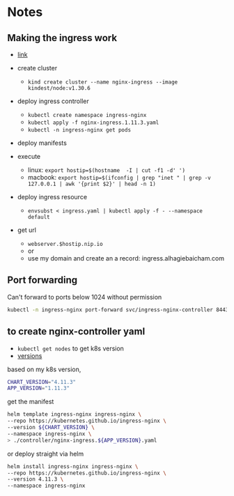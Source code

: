 # Notes

## Making the ingress work

- [link](https://github.com/cham207388/docker-development-youtube-series/tree/master/kubernetes/ingress/controller/nginx)

- create cluster
  - `kind create cluster --name nginx-ingress --image kindest/node:v1.30.6`
- deploy ingress controller
  - `kubectl create namespace ingress-nginx`
  - `kubectl apply -f nginx-ingress.1.11.3.yaml`
  - `kubectl -n ingress-nginx get pods`
- deploy manifests
- execute
  - linux: `export hostip=$(hostname  -I | cut -f1 -d' ')`
  - macbook: `export hostip=$(ifconfig | grep "inet " | grep -v 127.0.0.1 | awk '{print $2}' | head -n 1)`
- deploy ingress resource
  - `envsubst < ingress.yaml | kubectl apply -f - --namespace default`
- get url
  - `webserver.$hostip.nip.io`
  - or
  - use my domain and create an a record: ingress.alhagiebaicham.com

## Port forwarding

Can't forward to ports below 1024 without permission

```bash
kubectl -n ingress-nginx port-forward svc/ingress-nginx-controller 8443:443
```

## to create nginx-controller yaml

- `kubectl get nodes` to get k8s version
- [versions](https://github.com/kubernetes/ingress-nginx)

based on my k8s version,

```bash
CHART_VERSION="4.11.3"
APP_VERSION="1.11.3"
```

get the manifest

```bash
helm template ingress-nginx ingress-nginx \
--repo https://kubernetes.github.io/ingress-nginx \
--version ${CHART_VERSION} \
--namespace ingress-nginx \
> ./controller/nginx-ingress.${APP_VERSION}.yaml
```

or deploy straight via helm

```bash
helm install ingress-nginx ingress-nginx \
--repo https://kubernetes.github.io/ingress-nginx \
--version 4.11.3 \
--namespace ingress-nginx
```
